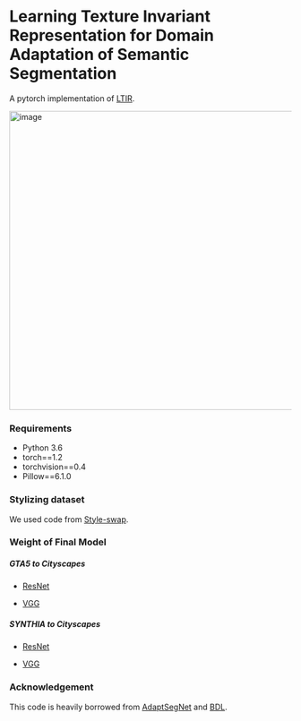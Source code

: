 # Learning Texture Invariant Representation for Domain Adaptation of Semantic Segmentation 

A pytorch implementation of [LTIR](https://arxiv.org/abs/2003.00867).

<img width="534" alt="image" src="https://user-images.githubusercontent.com/39029444/78094147-c9123800-740e-11ea-83b0-3ee28c2d305b.png">

### Requirements

* Python 3.6
* torch==1.2
* torchvision==0.4
* Pillow==6.1.0

### Stylizing dataset

We used code from [Style-swap](https://github.com/rtqichen/style-swap).

### Weight of Final Model

##### GTA5 to Cityscapes

* [ResNet](https://drive.google.com/file/d/1uwNFhrHYnTU-lAcs6hT4r_rg2Pqib-K1/view?usp=sharing)

* [VGG](https://drive.google.com/file/d/1gAjmwbg60JDIzE4oLxymr2Dwsco_xB5Q/view?usp=sharing)

##### SYNTHIA to Cityscapes

* [ResNet](https://drive.google.com/file/d/1q50tLjbzKZxOA-Wj_YWvs7bq85JtHTow/view?usp=sharing)

* [VGG](https://drive.google.com/file/d/1Gx4Pkav6XAWZQHlp5kzAPytb41zHSEtT/view?usp=sharing)

### Acknowledgement

This code is heavily borrowed from [AdaptSegNet](https://github.com/wasidennis/AdaptSegNet) and [BDL](https://github.com/liyunsheng13/BDL).
 
